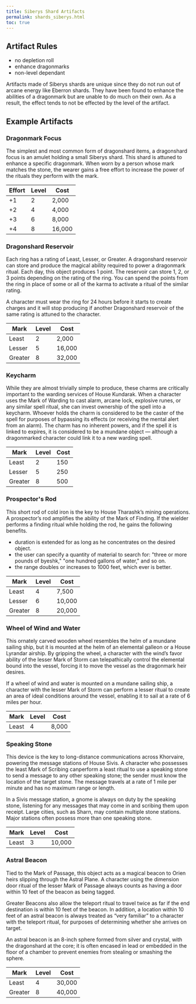 ```yaml
---
title: Siberys Shard Artifacts
permalink: shards_siberys.html
toc: true
---
```


## Artifact Rules
- no depletion roll
- enhance dragonmarks
- non-level dependant

Artifacts made of Siberys shards are unique since they do not run out of arcane energy like Eberron shards. They have been found to enhance the abilities of a dragonmark but are unable to do much on their own. As a result, the effect tends to not be effected by the level of the artifact.

## Example Artifacts

### Dragonmark Focus
The simplest and most common form of dragonshard items, a dragonshard focus is an amulet holding a small Siberys shard. This shard is attuned to enhance a specific dragonmark. When worn by a person whose mark matches the stone, the wearer gains a free effort to increase the power of the rituals they perform with the mark.

Effort | Level | Cost
---------|----------|---------
 +1 | 2 | 2,000
 +2 | 4 | 4,000
 +3 | 6 | 8,000
 +4 | 8 | 16,000

### Dragonshard Reservoir
Each ring has a rating of Least, Lesser, or Greater. A dragonshard reservoir can store and produce the magical ability required to power a dragonmark ritual. Each day, this object produces 1 point. The reservoir can store 1, 2, or 3 points depending on the rating of the ring. You can spend the points from the ring in place of some or all of the karma to activate a ritual of the similar rating.

A character must wear the ring for 24 hours before it starts to create charges and it will stop producing if another Dragonshard reservoir of the same rating is attuned to the character.

Mark | Level | Cost
---------|----------|---------
 Least | 2 | 2,000
 Lesser | 5 | 16,000
 Greater | 8 | 32,000

### Keycharm
While they are almost trivially simple to produce, these charms are critically important to the warding services of House Kundarak. When a character uses the Mark of Warding to cast alarm, arcane lock, explosive runes, or any similar spell ritual, she can invest ownership of the spell into a keycharm. Whoever holds the charm is considered to be the caster of the spell for purposes of bypassing its effects (or receiving the mental alert from an alarm). The charm has no inherent powers, and if the spell it is linked to expires, it is considered to be a mundane object — although a dragonmarked character could link it to a new warding spell.

Mark | Level | Cost
---------|----------|---------
 Least | 2 | 150
 Lesser | 5 | 250
 Greater | 8 | 500

### Prospector's Rod
This short rod of cold iron is the key to House Tharashk’s mining operations. A prospector’s rod amplifies the ability of the Mark of Finding. If the wielder performs a finding ritual while holding the rod, he gains the following benefits.

- duration is extended for as long as he concentrates on the desired object.
- the user can specify a quantity of material to search for: "three or more pounds of byeshk," "one hundred gallons of water," and so on.
- the range doubles or increases to 1000 feet, which ever is better.

Mark | Level | Cost
---------|----------|---------
 Least | 4 | 7,500
 Lesser | 6 | 10,000
 Greater | 8 | 20,000

### Wheel of Wind and Water
This ornately carved wooden wheel resembles the helm of a mundane sailing ship, but it is mounted at the helm of an elemental galleon or a House Lyrandar airship. By gripping the wheel, a character with the wind’s favor ability of the lesser Mark of Storm can telepathically control the elemental bound into the vessel, forcing it to move the vessel as the dragonmark heir desires.

If a wheel of wind and water is mounted on a mundane sailing ship, a character with the lesser Mark of Storm can perform a lesser ritual to create an area of ideal conditions around the vessel, enabling it to sail at a rate of 6 miles per hour.

Mark | Level | Cost
---------|----------|---------
Least | 4 | 8,000

### Speaking Stone
This device is the key to long-distance communications across Khorvaire, powering the message stations of House Sivis. A character who possesses the least Mark of Scribing canperform a least ritual to use a speaking stone to send a message to any other speaking stone; the sender must know the location of the target stone. The message travels at a rate of 1 mile per minute and has no maximum range or length.

In a Sivis message station, a gnome is always on duty by the speaking stone, listening for any messages that may come in and scribing them upon receipt. Large cities, such as Sharn, may contain multiple stone stations. Major stations often possess more than one speaking stone.

Mark | Level | Cost
---------|----------|---------
Least | 3 | 10,000

### Astral Beacon
Tied to the Mark of Passage, this object acts as a magical beacon to Orien heirs slipping through the Astral Plane. A character using the dimension door ritual of the lesser Mark of Passage always counts as having a door within 10 feet of the beacon as being tagged. 

Greater Beacons also allow the teleport ritual to travel twice as far if the end destination is within 10 feet of the beacon. In addition, a location within 10 feet of an astral beacon is always treated as “very familiar” to a character with the teleport ritual, for purposes of determining whether she arrives on target. 

An astral beacon is an 8-inch sphere formed from silver and crystal, with the dragonshard at the core; it is often encased in lead or embedded in the floor of a chamber to prevent enemies from stealing or smashing the sphere.

Mark | Level | Cost
---------|----------|---------
Least | 4 | 30,000
Greater | 8 | 40,000